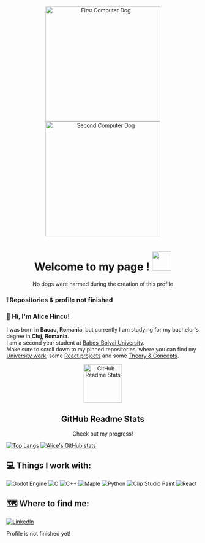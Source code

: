 <!-- Introduction -->
<p align="center">
  <img width="300px" src="https://media.giphy.com/media/SwImQhtiNA7io/giphy.gif" align="center" alt="First Computer Dog" /> <img width="300px" src="https://media.giphy.com/media/3oEdU8KR2ww8zTvv5S/giphy.gif" align="center" alt="Second Computer Dog" /> 
  <h1 align="center">Welcome to my page ! <img src="https://media.giphy.com/media/26Fxy3Iz1ari8oytO/giphy.gif" width="50"></h1>
  <p align="center">No dogs were harmed during the creation of this profile</p>
 
### :grey_exclamation: Repositories & profile not finished
<!-- About me -->
### 💬 Hi, I'm Alice Hincu! 

I was born in **Bacau, Romania**, but currently I am studying for my bachelor's degree in **Cluj, Romania**.  \
I am a second year student at [Babes-Bolyai University](http://http://www.cs.ubbcluj.ro/en). \
Make sure to scroll down to my pinned repositories, where you can find my [University work](https://github.com/913AliceHincu/University), some [React projects](https://github.com/913AliceHincu/React) and some [Theory & Concepts](https://github.com/913AliceHincu/Theory-Concepts).


<!-- GitHub Readme Stats-->
 <p align="center">
   <img width="100px" src="https://res.cloudinary.com/anuraghazra/image/upload/v1594908242/logo_ccswme.svg" align="center" alt="GitHub Readme Stats" />
   <h2 align="center">GitHub Readme Stats</h2>
   <p align="center">Check out my progress!</p>
 </p>

[![Top Langs](https://github-readme-stats.vercel.app/api/top-langs/?username=913AliceHincu&langs_count=8)](https://github.com/anuraghazra/github-readme-stats)
[![Alice's GitHub stats](https://github-readme-stats.vercel.app/api?username=913AliceHincu)](https://github.com/anuraghazra/github-readme-stats)



## :computer: Things I work with: 
<p>
  <img alt="Godot Engine" src="https://img.shields.io/badge/GODOT-%23FFFFFF.svg?style=for-the-badge&logo=godot-engine"/>
  <img alt="C" src="https://img.shields.io/badge/c-%2300599C.svg?style=for-the-badge&logo=c&logoColor=white"/>
  <img alt="C++" src="https://img.shields.io/badge/c++-%2300599C.svg?style=for-the-badge&logo=c%2B%2B&logoColor=white"/>
  <img alt="Maple" src="https://img.shields.io/badge/Maple-00457C?style=for-the-badge&logo=leaf&logoColor=white" />
  <img alt="Python" src="https://img.shields.io/badge/python-%2314354C.svg?style=for-the-badge&logo=python&logoColor=white"/>
  <img alt="Clip Studio Paint" src="https://img.shields.io/badge/Clip Studio Paint-%23161616.svg?style=for-the-badge&logo=&logoColor=white"/>
  <img alt="React" src="https://img.shields.io/badge/react-%2320232a.svg?style=for-the-badge&logo=react&logoColor=%2361DAFB"/>
</p>

## :world_map: Where to find me:
<p>
  <a href="https://www.linkedin.com/in/alice-hincu-4a5512192/" target="_blank"><img alt="LinkedIn" src="https://img.shields.io/badge/linkedin-%230077B5.svg?&style=for-the-badge&logo=linkedin&logoColor=white" /></a> 
</p>

Profile is not finished yet!

<!--
**913AliceHincu/913AliceHincu** is a ✨ _special_ ✨ repository because its `README.md` (this file) appears on your GitHub profile.

Here are some ideas to get you started:

- 🔭 I’m currently working on ...
- 🌱 I’m currently learning ...
- 👯 I’m looking to collaborate on ...
- 🤔 I’m looking for help with ...
- 💬 Ask me about ...
- 📫 How to reach me: ...
- 😄 Pronouns: ...
- ⚡ Fun fact: ....
-->
